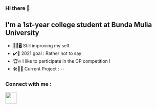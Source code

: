 ### Hi there 👋

## I'm a 1st-year college student at Bunda Mulia University
- 👦🏻🖥️ Still improving my self.
- ✔️🌈 2021 goal : Rather not to say
- 🏆🔥 I like to participate in the CP competition !
- 🛠👨‍💻 Current Project : --

### Connect with me : 
[<img align=left src="https://img.icons8.com/fluent/2x/instagram-new.png" width= 35px />][instagram]

<br />

[instagram]: https://www.instagram.com/kitbertlau

